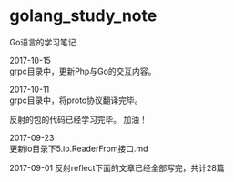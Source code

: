 # golang_study_note
Go语言的学习笔记

2017-10-15  
grpc目录中，更新Php与Go的交互内容。 

2017-10-11  
grpc目录中，将proto协议翻译完毕。 

反射的包的代码已经学习完毕。
加油！  

2017-09-23  
更新io目录下5.io.ReaderFrom接口.md  

2017-09-01
反射reflect下面的文章已经全部写完，共计28篇
